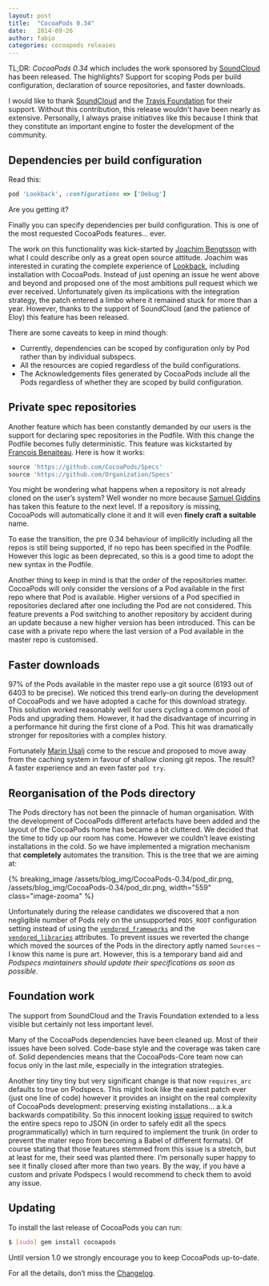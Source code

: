 ```yaml
---
layout: post
title:  "CocoaPods 0.34"
date:   2014-09-26
author: fabio
categories: cocoapods releases
---
```


TL;DR: _CocoaPods 0.34_ which includes the work sponsored by
[SoundCloud](https://soundcloud.com) has been released. The highlights? Support
for scoping Pods per build configuration, declaration of source repositories,
and faster downloads.

<!-- more -->

I would like to thank [SoundCloud](https://soundcloud.com) and the [Travis
Foundation](http://foundation.travis-ci.org) for their support. Without this
contribution, this release wouldn't have been nearly as extensive. Personally,
I always praise initiatives like this because I think that they constitute an
important engine to foster the development of the community.


## Dependencies per build configuration

Read this:

```ruby
pod 'Lookback', :configurations => ['Debug']
```

Are you getting it?

Finally you can specify dependencies per build configuration. This is one of
the most requested CocoaPods features… ever.

The work on this functionality was kick-started by [Joachim
Bengtsson](https://github.com/nevyn) with what I could describe only as a great
open source attitude. Joachim was interested in curating the complete
experience of [Lookback](https://lookback.io), including installation with
CocoaPods. Instead of just opening an issue he went above and beyond and
proposed one of the most ambitions pull request which we ever received.
Unfortunately given its implications with the integration strategy, the patch
entered a limbo where it remained stuck for more than a year. However, thanks
to the support of SoundCloud (and the patience of Eloy) this feature has been
released.

There are some caveats to keep in mind though:

- Currently, dependencies can be scoped by configuration only by Pod rather
  than by individual subspecs.
- All the resources are copied regardless of the build configurations.
- The Acknowledgements files generated by CocoaPods include all the Pods
  regardless of whether they are scoped by build configuration.


## Private spec repositories

Another feature which has been constantly demanded by our users is the support
for declaring spec repositories in the Podfile. With this change the Podfile
becomes fully deterministic. This feature was kickstarted by [François
Benaiteau](https://github.com/netbe). Here is how it works:

```ruby
source 'https://github.com/CocoaPods/Specs'
source 'https://github.com/Organization/Specs'
```

You might be wondering what happens when a repository is not already cloned on
the user’s system? Well wonder no more because [Samuel
Giddins](https://github.com/segiddins) has taken this feature to
the next level. If a repository is missing, CocoaPods will automatically clone
it and it will even **finely craft a suitable** name.

To ease the transition, the pre 0.34 behaviour of implicitly including all the
repos is still being supported, if no repo has been specified in the Podfile.
However this logic as been deprecated, so this is a good time to adopt the new
syntax in the Podfile.

Another thing to keep in mind is that the order of the repositories matter.
CocoaPods will only consider the versions of a Pod available in the first repo
where that Pod is available. Higher versions of a Pod specified in repositories
declared after one including the Pod are not considered. This feature prevents
a Pod switching to another repository by accident during an update because a
new higher version has been introduced. This can be case with a private repo
where the last version of a Pod available in the master repo is customised.


## Faster downloads

97% of the Pods available in the master repo use a git source (6193 out of 6403
to be precise). We noticed this trend early-on during the development of
CocoaPods and we have adopted a cache for this download strategy. This solution
worked reasonably well for users cycling a common pool of Pods and upgrading
them. However, it had the disadvantage of incurring in a performance hit during
the first clone of a Pod. This hit was dramatically stronger for repositories
with a complex history.

Fortunately [Marin Usalj](https://github.com/supermarin) come to the rescue and
proposed to move away from the caching system in favour of shallow cloning git
repos. The result? A faster experience and an even faster `pod try`.


## Reorganisation of the Pods directory

The Pods directory has not been the pinnacle of human organisation. With the
development of CocoaPods different artefacts have been added and the layout of
the CocoaPods home has became a bit cluttered. We decided that the time to tidy
up our room has come. However we couldn’t leave existing installations
in the cold. So we have implemented a migration mechanism that **completely**
automates the transition. This is the tree that we are aiming at:

{% breaking_image /assets/blog_img/CocoaPods-0.34/pod_dir.png, /assets/blog_img/CocoaPods-0.34/pod_dir.png, width="559" class="image-zooma" %}

Unfortunately during the release candidates we discovered that a non negligible
number of Pods rely on the unsupported `PODS_ROOT` configuration setting
instead of using the
[`vendored_frameworks`](http://guides.cocoapods.org/syntax/podspec.html#vendored_frameworks)
and the
[`vendored_libraries`](http://guides.cocoapods.org/syntax/podspec.html#vendored_libraries)
attributes. To prevent issues we reverted the change which moved the sources
of the Pods in the directory aptly named `Sources` – I know this name is pure
art. However, this is a temporary band aid and *Podspecs maintainers should
update their specifications as soon as possible*.


## Foundation work

The support from SoundCloud and the Travis Foundation extended to a less
visible but certainly not less important level.

Many of the CocoaPods dependencies have been cleaned up. Most of their issues
have been solved. Code-base style and the coverage was taken care of. Solid
dependencies means that the CocoaPods-Core team now can focus only in the last
mile, especially in the integration strategies.

Another tiny tiny tiny but very significant change is that now `requires_arc`
defaults to true on Podspecs. This might look like the easiest patch ever
(just one line of code) however it provides an insight on the real complexity
of CocoaPods development: preserving existing installations… a.k.a backwards
compatibility. So this innocent looking
[issue](https://github.com/CocoaPods/CocoaPods/issues/267) required to switch
the entire specs repo to JSON (in order to safely edit all the specs
programmatically) which in turn required to implement the trunk (in order to
prevent the mater repo from becoming a Babel of different formats). Of course
stating that those features stemmed from this  issue is a stretch, but at least
for me, their seed was planted there. I’m personally super happy to see it
finally closed after more than two years. By the way, if you have a custom
and private Podspecs I would recommend to check them to avoid any issue.


## Updating

To install the last release of CocoaPods you can run:

```bash
$ [sudo] gem install cocoapods
```

Until version 1.0 we strongly encourage you to keep CocoaPods up-to-date.

For all the details, don’t miss the
[Changelog](https://github.com/CocoaPods/CocoaPods/blob/master/CHANGELOG.md).


